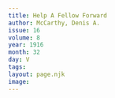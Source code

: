 ```yaml
---
title: Help A Fellow Forward
author: McCarthy, Denis A.
issue: 16
volume: 8
year: 1916
month: 32
day: V
tags:
layout: page.njk
image:
---
```


